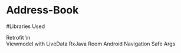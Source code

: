 # Address-Book

#Libraries Used

Retrofit \n  
Viewmodel with LiveData
RxJava
Room
Android Navigation
Safe Args
